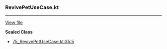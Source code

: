 ### RevivePetUseCase.kt
---
[View file](../files/75_RevivePetUseCase.kt)

**Sealed Class**

 - [75_RevivePetUseCase.kt:35:5](../files/75_RevivePetUseCase.kt#L35)
